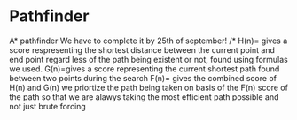 # Pathfinder
A* pathfinder
We have to complete it by 25th of september!
/*
H(n)= gives a score respresenting the shortest distance between the current point and end point regard less of the path being existent or not, found using formulas we used.
G(n)=gives a score representing the current shortest path found between two points during the search
F(n)= gives the combined score of H(n) and G(n)
we priortize the path being taken on basis of the F(n) score of the path so that we are alawys taking the most efficient path possible and not just brute forcing
